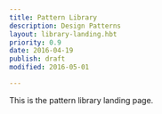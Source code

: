 ```yaml
---
title: Pattern Library
description: Design Patterns
layout: library-landing.hbt
priority: 0.9
date: 2016-04-19
publish: draft
modified: 2016-05-01

---
```


This is the pattern library landing page.
